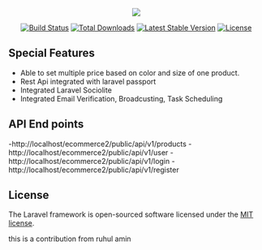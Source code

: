 <p align="center"><img src="https://laravel.com/assets/img/components/logo-laravel.svg"></p>

<p align="center">
<a href="https://travis-ci.org/laravel/framework"><img src="https://travis-ci.org/laravel/framework.svg" alt="Build Status"></a>
<a href="https://packagist.org/packages/laravel/framework"><img src="https://poser.pugx.org/laravel/framework/d/total.svg" alt="Total Downloads"></a>
<a href="https://packagist.org/packages/laravel/framework"><img src="https://poser.pugx.org/laravel/framework/v/stable.svg" alt="Latest Stable Version"></a>
<a href="https://packagist.org/packages/laravel/framework"><img src="https://poser.pugx.org/laravel/framework/license.svg" alt="License"></a>
</p>

## Special Features
 - Able to set multiple price based on color and size of one product.
 - Rest Api integrated with laravel passport
 - Integrated Laravel Sociolite
 - Integrated Email Verification, Broadcusting, Task Scheduling 

 ## API End points
 -http://localhost/ecommerce2/public/api/v1/products
 -http://localhost/ecommerce2/public/api/v1/user
 -http://localhost/ecommerce2/public/api/v1/login
 -http://localhost/ecommerce2/public/api/v1/register






## License

The Laravel framework is open-sourced software licensed under the [MIT license](https://opensource.org/licenses/MIT).


this is a contribution from ruhul amin
